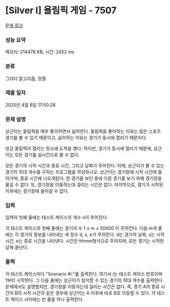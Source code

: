 # [Silver I] 올림픽 게임 - 7507 

[문제 링크](https://www.acmicpc.net/problem/7507) 

### 성능 요약

메모리: 214476 KB, 시간: 2452 ms

### 분류

그리디 알고리즘, 정렬

### 제출 일자

2025년 4월 6일 17:50:28

### 문제 설명

<p>상근이는 올림픽을 매우 좋아하면서 싫어한다. 올림픽을 좋아하는 이유는 많은 스포츠 경기를 볼 수 있기 때문이고, 싫어하는 이유는 경기가 동시에 열리기 때문이다.</p>

<p>방금 올림픽이 열리는 장소에 도착을 했다. 하지만, 경기가 동시에 열리기 때문에, 상근이는 모든 경기를 실시간으로 볼 수 없다.</p>

<p>모든 경기의 시작 시간과 종료 시간, 그리고 날짜가 주어진다. 이때, 상근이가 볼 수 있는 경기의 최대 개수를 구하는 프로그램을 작성하시오. 상근이는 경기장에 시작 시간에 들어가며, 종료 시간에 나오게된다. 한 경기를 보던 중에 다른 경기를 보기 위해 경기장을 옮길 수 없다. 또, 경기장을 이동하는데 걸리는 시간은 없다. 마지막으로, 경기가 시작된 이후에는 경기장에 들어갈 수 없다.</p>

### 입력 

 <p>입력의 첫째 줄에는 테스트 케이스의 개수 n이 주어진다.</p>

<p>각 테스트 케이스의 첫째 줄에는 경기의 수  1 ≤ m ≤ 50000 이 주어진다. 다음 m개 줄에는 각 경기의 정보를 나타내는 세 정수 d, s, e가 주어진다. d는 경기의 날짜, s는 시작 시간, e는 종료 시간을 나타낸다. 시간은 hhmm형식으로 주어지며, 모든 경기는 시작한 날에 끝난다.</p>

### 출력 

 <p>각 테스트 케이스마다 "Scenario #i:"를 출력한다. 여기서 i는 테스트 케이스 번호이며 1부터 시작한다. 그 다음 줄에는 상근이가 참석할 수 있는 경기의 최대 개수를 출력한다. 문제에서도 설명했지만, 경기장을 이동하는데 걸리는 시간은 없다. 즉, 경기 A의 종료 시간이 B의 시작 시간과 같은 경우에 상근이는 A 이후에 바로 B로 이동할 수 있다. 각 테스트 케이스 사이에는 빈 줄을 하나 출력한다.</p>

